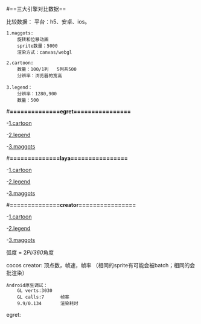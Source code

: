 #==三大引擎对比数据==

比较数据：
	平台：h5、安卓、ios。
	
	1.maggots:
		旋转和位移动画
		sprite数量：5000
		渲染方式：canvas/webgl
		
	2.cartoon:
		数量：100/1列	5列共500
		分辨率：浏览器的宽高
		
	3.legend：
		分辨率：1280,900
		数量：500
	
	
#**==============egret================**

-[1.cartoon](https://laixiao.github.io/game-engine/egret/cartoon/index.html)

-[2.legend](https://laixiao.github.io/game-engine/egret/legend2/index.html)

-[3.maggots](https://laixiao.github.io/game-engine/egret/maggots/index.html)





#**==============laya================**

-[1.cartoon](https://laixiao.github.io/game-engine/laya/cartoon/bin/index.html)

-[2.legend](https://laixiao.github.io/game-engine/laya/legend/bin/index.html)

-[3.maggots](https://laixiao.github.io/game-engine/laya/maggots/bin/index.html)





	
#**==============creator================**

-[1.cartoon](https://laixiao.github.io/game-engine/creator/cartoon/build/web-desktop/index.html)

-[2.legend](https://laixiao.github.io/game-engine/creator/legend2/build/web-desktop/index.html)

-[3.maggots](https://laixiao.github.io/game-engine/creator/maggots/build/web-desktop/index.html)

弧度 = 2*PI/360*角度


cocos creator:
	顶点数，帧速，帧率  （相同的sprite有可能会被batch；相同的会批渲染）

	Android原生调试：
		GL verts:3030	
		GL calls:7		帧率
		9.9/0.134		渲染耗时


egret:





	
